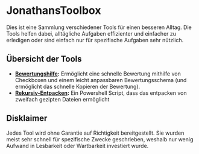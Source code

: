# JonathansToolbox

Dies ist eine Sammlung verschiedener Tools für einen besseren Alltag. Die Tools helfen dabei, alltägliche Aufgaben effizienter und einfacher zu erledigen oder sind einfach nur für spezifische Aufgaben sehr nützlich.

## Übersicht der Tools

-   **[Bewertungshilfe](bewertungshilfe.html):** Ermöglicht eine schnelle Bewertung mithilfe von Checkboxen und einem leicht anpassbaren Bewertungsschema (und ermöglicht das schnelle Kopieren der Bewertung).
-   **[Rekursiv-Entpacken](rekursiventpacken.ps1):** Ein Powershell Script, dass das entpacken von zweifach gezipten Dateien ermöglicht

## Disklaimer

Jedes Tool wird ohne Garantie auf Richtigkeit bereitgestellt. Sie wurden meist sehr schnell für spezifische Zwecke geschrieben, weshalb nur wenig Aufwand in Lesbarkeit oder Wartbarkeit investiert wurde.
